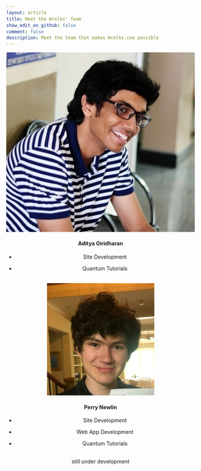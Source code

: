 ```yaml
---
layout: article
title: Meet the Wrelks' Team
show_edit_on_github: false
comment: false
description: Meet the team that makes Wrelks.com possible
---
```


<center>
<div class="card">
  <div class="card__image">
    <img class="image" src="/images/giri.jpg" alt="Aditya Giridharan"/>
  </div>
  <div class="card__content">
    <div class="card__header">
      <h4>Aditya Giridharan</h4>
    </div>
    <p><ul><li>Site Development</li></ul>
    <ul><li>Quantum Tutorials</li></ul></p>
  </div>
</div>
<br>
<div class="card">
  <div class="card__image">
    <img class="image" src="/images/perry-newlin.jpg" alt="Perry Newlin"/>
  </div>
  <div class="card__content">
    <div class="card__header">
      <h4>Perry Newlin</h4>
    </div>
    <p><ul><li>Site Development</li></ul>
    <ul><li>Web App Development</li></ul>
    <ul><li>Quantum Tutorials</li></ul></p>
  </div>
</div>
</center>

<br>

<center>
still under development
</center>

<style>
green {
    color: #52c41a;
}
orange {
    color: #fa8c16;
}
red {
    color: #f5222d;
}
</style>